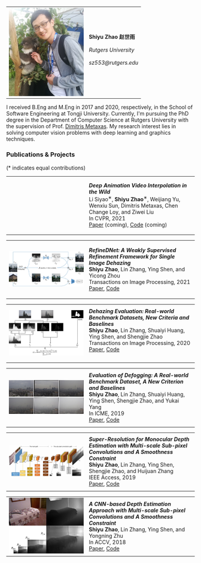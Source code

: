 <table border="0">
   <tr>
      <td align="center"><img src="/img/zsy_accv_small.jpg" width="200" height="236"/></td>
      <td align="left">
         <b>Shiyu Zhao 赵世雨</b> <br><br>
          <i>Rutgers University</i> <br><br>
        <i>sz553@rutgers.edu</i> <br><br>
      </td>
   </tr>
</table>

I received B.Eng and M.Eng in 2017 and 2020, respectively, in the School of Software Engineering at Tongji University. Currently, I'm pursuing the PhD degree in the Department of Computer Science at Rutgers University with the supervision of Prof. [Dimitris Metaxas](https://www.cs.rutgers.edu/~dnm/). My research interest lies in solving computer vision problems with deep learning and graphics techniques. 

### Publications & Projects
(* indicates equal contributions)

<!--
<table>
   <tr>
      <td align="center" width="200" height="150"><img src="/img/fog_simulation_cover_pic.jpg"/></td>
      <td align="left">
         <b><i>Simulation of Atmospheric Visibility Impairment</i></b> <br>
          Lin Zhang<sup>∗</sup>, <b>Shiyu Zhao</b>, Ying Shen, and Shengjie Zhao<br>
          In preparation <br>
          <a href="">Paper</a> (coming), <a href="">Code</a><br>
      </td>
   </tr>
</table>
-->

<table>
   <tr>
      <td align="center" width="200" height="150"><img src=""/></td>
      <td align="left">
         <b><i>Deep Animation Video Interpolation in the Wild</i></b> <br>
          Li Siyao<sup>∗</sup>, <b>Shiyu Zhao</b><sup>∗</sup>, Weijiang Yu, Wenxiu Sun, Dimitris Metaxas, Chen Change Loy, and Ziwei Liu <br>
          In CVPR, 2021 <br>
          <a href="">Paper</a> (coming), <a href="https://github.com/xiaofeng94/renderdoc_for_game_data">Code</a> (coming) <br>
      </td>
   </tr>
</table>

<table>
   <tr>
      <td align="center" width="200" height="150"><img src="/img/dehazing_cover_pic.jpg"/></td>
      <td align="left">
         <b><i>RefineDNet: A Weakly Supervised Refinement Framework for Single Image Dehazing</i></b> <br>
          <b>Shiyu Zhao</b>, Lin Zhang, Ying Shen, and Yicong Zhou<br>
          Transactions on Image Processing, 2021 <br>
          <a href="https://ieeexplore.ieee.org/document/9366772">Paper</a>, <a href="https://github.com/xiaofeng94/RefineDNet_for_dehazing">Code</a><br>
      </td>
   </tr>
</table>

<table>
   <tr>
      <td align="center" width="200" height="150"><img src="/img/bedde_tip_cover_pic.jpg"/></td>
      <td align="left">
         <b><i>Dehazing Evaluation: Real-world Benchmark Datasets, New Criteria and Baselines</i></b> <br>
          <b>Shiyu Zhao</b>, Lin Zhang, Shuaiyi Huang, Ying Shen, and Shengjie Zhao <br>
          Transactions on Image Processing, 2020 <br>
          <a href="https://ieeexplore.ieee.org/document/9099036">Paper</a>, <a href="https://github.com/xiaofeng94/BeDDE-for-defogging">Code</a><br><br> 
      </td>
   </tr>
</table>

<table>
   <tr>
      <td align="center" width="200" height="150"><img src="/img/icme19_cover_pic.jpg"/></td>
      <td align="left">
         <b><i>Evaluation of Defogging: A Real-world Benchmark Dataset, A New Criterion and Baselines</i></b> <br>
          <b>Shiyu Zhao</b>, Lin Zhang, Shuaiyi Huang, Ying Shen, Shengjie Zhao, and Yukai Yang <br>
          In ICME, 2019 <br>
          <a href="https://ieeexplore.ieee.org/abstract/document/8784729">Paper</a>, <a href="https://github.com/xiaofeng94/BeDDE-for-defogging">Code</a><br>
      </td>
   </tr>
</table>

<table>
   <tr>
      <td align="center" width="200" height="150"> <img src="/img/access_cover_pic.jpg"/> </td>
      <td align="left">
         <b><i>Super-Resolution for Monocular Depth Estimation with Multi-scale Sub-pixel Convolutions and A Smoothness Constraint</i></b> <br>
          <b>Shiyu Zhao</b>, Lin Zhang, Ying Shen, Shengjie Zhao, and Huijuan Zhang <br>
          IEEE Access, 2019 <br>
          <a href="https://ieeexplore.ieee.org/document/8624409">Paper</a>, <a href="https://github.com/xiaofeng94/MSCNNS-for-monocular-depth-estimation">Code</a><br>
      </td>
   </tr>
</table>

<table>
   <tr>
      <td align="center" width="200" height="150"> <img src="/img/accv_cover_pic.jpg"/> </td>
      <td align="left">
         <b><i>A CNN-based Depth Estimation Approach with Multi-scale Sub-pixel Convolutions and A Smoothness Constraint</i></b> <br>
          <b>Shiyu Zhao</b>, Lin Zhang, Ying Shen, and Yongning Zhu <br>
          In ACCV, 2018 <br>
          <a href="https://link.springer.com/chapter/10.1007/978-3-030-20890-5_24">Paper</a>, <a href="https://github.com/xiaofeng94/MSCNNS-for-monocular-depth-estimation">Code</a><br>
      </td>
   </tr>
</table>
